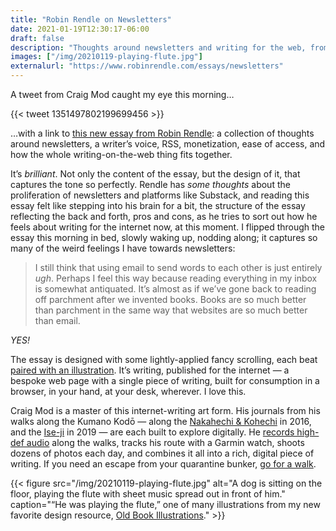 ```yaml
---
title: "Robin Rendle on Newsletters"
date: 2021-01-19T12:30:17-06:00
draft: false
description: "Thoughts around newsletters and writing for the web, from Robin Rendle and Craig Mod."
images: ["/img/20210119-playing-flute.jpg"]
externalurl: "https://www.robinrendle.com/essays/newsletters"
---
```


A tweet from Craig Mod caught my eye this morning… 

{{< tweet 1351497802199699456 >}} 

…with a link to [this new essay from Robin Rendle](https://www.robinrendle.com/essays/newsletters): a collection of thoughts around newsletters, a writer’s voice, RSS, monetization, ease of access, and how the whole writing-on-the-web thing fits together.

It’s *brilliant*. Not only the content of the essay, but the design of it, that captures the tone so perfectly. Rendle has *some thoughts* about the proliferation of newsletters and platforms like Substack, and reading this essay felt like stepping into his brain for a bit, the structure of the essay reflecting the back and forth, pros and cons, as he tries to sort out how he feels about writing for the internet now, at this moment. I flipped through the essay this morning in bed, slowly waking up, nodding along; it captures so many of the weird feelings I have towards newsletters: 

> I still think that using email to send words to each other is just entirely *ugh*. Perhaps I feel this way because reading everything in my inbox is somewhat antiquated. It’s almost as if we’ve gone back to reading off parchment after we invented books. Books are so much better than parchment in the same way that websites are so much better than email.

*YES!*

The essay is designed with some lightly-applied fancy scrolling, each beat [paired with an illustration](https://www.oldbookillustrations.com/illustrations/playing-flute/). It’s writing, published for the internet — a bespoke web page with a single piece of writing, built for consumption in a browser, in your hand, at your desk, wherever. I love this.

Craig Mod is a master of this internet-writing art form. His journals from his walks along the Kumano Kodō — along the [Nakahechi & Kohechi](https://walkkumano.com/koyabound/) in 2016, and the [Ise-ji](https://walkkumano.com/iseji/) in 2019 — are each built to explore digitally. He [records high-def audio](https://craigmod.com/ridgeline/034/) along the walks, tracks his route with a Garmin watch, shoots dozens of photos each day, and combines it all into a rich, digital piece of writing. If you need an escape from your quarantine bunker, [go for a walk](https://walkkumano.com).

{{< figure src="/img/20210119-playing-flute.jpg" alt="A dog is sitting on the floor, playing the flute with sheet music spread out in front of him." caption="&ldquo;He was playing the flute,&rdquo; one of many illustrations from my new favorite design resource, [Old Book Illustrations](https://www.oldbookillustrations.com/illustrations/playing-flute/)." >}}